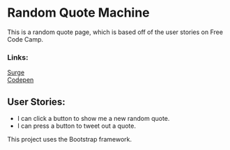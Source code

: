 # Random Quote Machine

This is a random quote page, which is based off of the user stories on Free Code Camp.

### Links:
[Surge](http://got-quotes.surge.sh/)   
[Codepen](https://codepen.io/mattchere/pen/prNVLm)   

## User Stories:
- I can click a button to show me a new random quote.
- I can press a button to tweet out a quote.

This project uses the Bootstrap framework.
